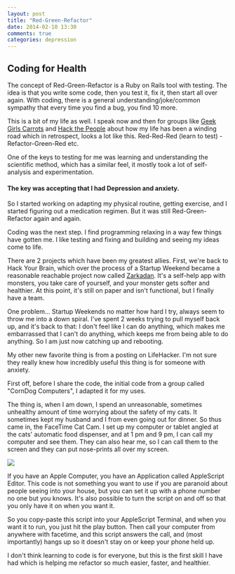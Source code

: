 ```yaml
---
layout: post
title: "Red-Green-Refactor"
date: 2014-02-10 13:30
comments: true
categories: depression
---
```

## Coding for Health

The concept of Red-Green-Refactor is a Ruby on Rails tool with testing. The idea is that you write some code, then you test it, fix it, then start all over again. With coding, there is a general understanding/joke/common sympathy that every time you find a bug, you find 10 more.

This is a bit of my life as well. I speak now and then for groups like <a href= http://geekgirlscarrots.pl/hello-english/> Geek Girls Carrots</a> and <a href= http://hackthepeople.org/>Hack the People</a> about how my life has been a winding road which in retrospect, looks a lot like this. Red-Red-Red (learn to test) -Refactor-Green-Red etc.

One of the keys to testing for me was learning and understanding the scientific method, which has a similar feel, it mostly took a lot of self-analysis and experimentation.

#### The key was accepting that I had Depression and anxiety.

So I started working on adapting my physical routine, getting exercise, and I started figuring out a medication regimen. But it was still Red-Green-Refactor again and again.

Coding was the next step. I find programming relaxing in a way few things have gotten me. I like testing and fixing and building and seeing my ideas come to life.

There are 2 projects which have been my greatest allies. First, we're back to Hack Your Brain, which over the process of a Startup Weekend became a reasonable reachable project now called <a href= http://zarkadan.com/>Zarkadan</a>. It's a self-help app with monsters, you take care of yourself, and your monster gets softer and healthier. At this point, it's still on paper and isn't functional, but I finally have a team.

One problem...
Startup Weekends no matter how hard I try, always seem to throw me into a down spiral. I've spent 2 weeks trying to pull myself
back up, and it's back to that: I don't feel like I can do anything, which makes me embarrassed that I can't do anything, which keeps me from being able to do anything. So I am just now catching up and rebooting.

My other new favorite thing is from a posting on LifeHacker. I'm not sure they really knew how incredibly useful this thing is for someone with anxiety.

First off, before I share the code, the initial code from a group called "CornDog Computers", I adapted it for my uses.

The thing is, when I am down, I spend an unreasonable, sometimes unhealthy amount of time worrying about the safety of my cats. It sometimes kept my husband and I from even going out for dinner. So thus came in, the FaceTime Cat Cam. I set up my computer or tablet angled at the cats' automatic food dispenser, and at 1 pm and 9 pm, I can call my computer and see them. They can also hear me, so I can call them to the screen and they can put nose-prints all over my screen.

<p><img src="facetimecatcam.png"></p>

If you have an Apple Computer, you have an Application called AppleScript Editor. This code is not something you want to use if you are paranoid about people seeing into your house, but you can set it up with a phone number no one but you knows. It's also possible to turn the script on and off so that you only have it on when you want it.

So you copy-paste this script into your AppleScript Terminal, and when you want it to run, you just hit the play button. Then call your computer from anywhere with facetime, and this script answers the call, and (most importantly) hangs up so it doesn't stay on or keep your phone held up.

I don't think learning to code is for everyone, but this is the first skill I have had which is helping me refactor so much easier, faster, and healthier.
